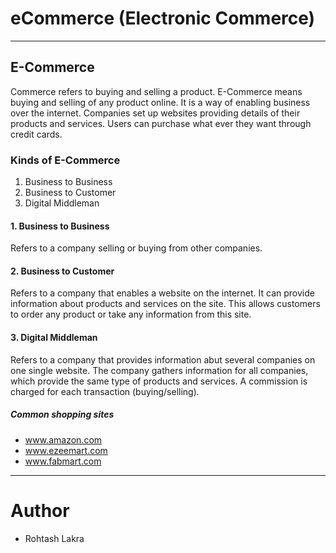 # eCommerce (Electronic Commerce)

---
## E-Commerce

Commerce refers to buying and selling a product. E-Commerce means buying and selling of any product online. It is a way of enabling business over the internet. Companies set up websites providing details of their products and services. Users can purchase what ever they want through credit cards.

### Kinds of E-Commerce
1. Business to Business
2. Business to Customer
3. Digital Middleman


#### 1. Business to Business

Refers to a company selling or buying from other companies.


#### 2. Business to Customer

Refers to a company that enables a website on the internet. It can provide information about products and services on the site. This allows customers to order any product or take any information from this site.

#### 3. Digital Middleman

Refers to a company that provides information abut several companies on one single website. The company gathers information for all companies, which provide the same type of products and services. A commission is charged for each transaction (buying/selling).


##### Common shopping sites
- www.amazon.com
- www.ezeemart.com
- www.fabmart.com



---

# Author
- Rohtash Lakra
